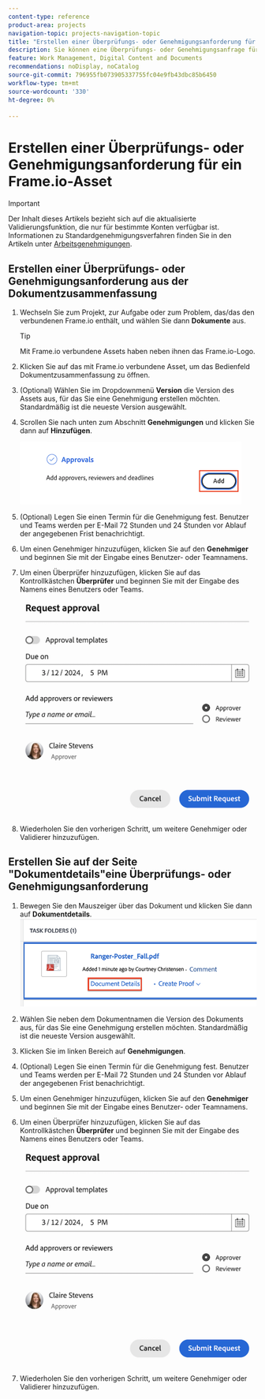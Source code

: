 ```yaml
---
content-type: reference
product-area: projects
navigation-topic: projects-navigation-topic
title: "Erstellen einer Überprüfungs- oder Genehmigungsanforderung für ein Frame.io-Asset"
description: Sie können eine Überprüfungs- oder Genehmigungsanfrage für mit Frame.io verbundene Assets erstellen.
feature: Work Management, Digital Content and Documents
recommendations: noDisplay, noCatalog
source-git-commit: 796955fb073905337755fc04e9fb43dbc85b6450
workflow-type: tm+mt
source-wordcount: '330'
ht-degree: 0%

---
```



# Erstellen einer Überprüfungs- oder Genehmigungsanforderung für ein Frame.io-Asset

>[!IMPORTANT]
>
>Der Inhalt dieses Artikels bezieht sich auf die aktualisierte Validierungsfunktion, die nur für bestimmte Konten verfügbar ist. Informationen zu Standardgenehmigungsverfahren finden Sie in den Artikeln unter [Arbeitsgenehmigungen](/help/quicksilver/review-and-approve-work/manage-approvals/manage-approvals.md).

<!--
## Access requirements

You must have the following access to perform the steps in this article:

<table style="table-layout:auto"> 
 <col> 
 <col> 
 <tbody> 
  <tr> 
   <td role="rowheader">Adobe Workfront plan*</td> 
   <td> <p>Any</p> </td> 
  </tr> 
  <tr> 
   <td role="rowheader">Adobe Workfront license*</td>  
   <td> <p>Review or higher</p> </td> 
  </tr> 
  <tr> 
   <td role="rowheader">Access level configurations*</td> 
   <td> <p>View or higher access to Projects, Tasks, Issues, Templates, Portfolios, Programs, Reports, Dashboards, and Calendars, Documents</p> <p>Note: If you still don't have access, ask your Workfront administrator if they set additional restrictions in your access level. For information on how a Workfront administrator can modify your access level, see <a href="/help/quicksilver/administration-and-setup/add-users/configure-and-grant-access/create-modify-access-levels.md" class="MCXref xref">Create or modify custom access levels</a>.</p> </td> 
  </tr>
  <tr> 
   <td role="rowheader">Object permissions</td> 
   <td> <p>Manage access to the object associated with the request access or approval </p> <p>For information on requesting additional access, see <a href="/help/quicksilver/workfront-basics/grant-and-request-access-to-objects/request-access.md" class="MCXref xref">Request access to objects </a>.</p> </td> 
  </tr> 
 </tbody> 
</table>

&#42;To find out what plan, license type, or access you have, contact your Workfront administrator.
-->

## Erstellen einer Überprüfungs- oder Genehmigungsanforderung aus der Dokumentzusammenfassung

1. Wechseln Sie zum Projekt, zur Aufgabe oder zum Problem, das/das den verbundenen Frame.io enthält, und wählen Sie dann **Dokumente** aus.

   >[!TIP]
   >
   >Mit Frame.io verbundene Assets haben neben ihnen das Frame.io-Logo.

1. Klicken Sie auf das mit Frame.io verbundene Asset, um das Bedienfeld Dokumentzusammenfassung zu öffnen.

1. (Optional) Wählen Sie im Dropdownmenü **Version** die Version des Assets aus, für das Sie eine Genehmigung erstellen möchten. Standardmäßig ist die neueste Version ausgewählt.

1. Scrollen Sie nach unten zum Abschnitt **Genehmigungen** und klicken Sie dann auf **Hinzufügen**.

   ![](assets/doc-summary-add-approvers.png)

1. (Optional) Legen Sie einen Termin für die Genehmigung fest. Benutzer und Teams werden per E-Mail 72 Stunden und 24 Stunden vor Ablauf der angegebenen Frist benachrichtigt.

1. Um einen Genehmiger hinzuzufügen, klicken Sie auf den **Genehmiger** und beginnen Sie mit der Eingabe eines Benutzer- oder Teamnamens.

1. Um einen Überprüfer hinzuzufügen, klicken Sie auf das Kontrollkästchen **Überprüfer** und beginnen Sie mit der Eingabe des Namens eines Benutzers oder Teams.

   ![](assets/add-approver-and-deadline.png)

1. Wiederholen Sie den vorherigen Schritt, um weitere Genehmiger oder Validierer hinzuzufügen.

## Erstellen Sie auf der Seite &quot;Dokumentdetails&quot;eine Überprüfungs- oder Genehmigungsanforderung

1. Bewegen Sie den Mauszeiger über das Dokument und klicken Sie dann auf **Dokumentdetails**.
   ![](assets/doc-details.png)

1. Wählen Sie neben dem Dokumentnamen die Version des Dokuments aus, für das Sie eine Genehmigung erstellen möchten. Standardmäßig ist die neueste Version ausgewählt.

1. Klicken Sie im linken Bereich auf **Genehmigungen**.

1. (Optional) Legen Sie einen Termin für die Genehmigung fest. Benutzer und Teams werden per E-Mail 72 Stunden und 24 Stunden vor Ablauf der angegebenen Frist benachrichtigt.

1. Um einen Genehmiger hinzuzufügen, klicken Sie auf den **Genehmiger** und beginnen Sie mit der Eingabe eines Benutzer- oder Teamnamens.

1. Um einen Überprüfer hinzuzufügen, klicken Sie auf das Kontrollkästchen **Überprüfer** und beginnen Sie mit der Eingabe des Namens eines Benutzers oder Teams.

   ![](assets/add-approver-and-deadline.png)

1. Wiederholen Sie den vorherigen Schritt, um weitere Genehmiger oder Validierer hinzuzufügen.



<!--
## Resubmit an approval on a new version

Document approval decisions are not automatically reset when you upload a new version. For example, if your document is approved with changes, the decision will show "changes" as the decision, even if you upload a new version with the specified changes. You can clear the decision on a new version if you manually resubmit the approval.

1. Go to the project, task, or issue that contains the document, then select **Documents**.
1. Find the document you need.

1. Scroll down to the **Approvals** section in the Summary, click the More icon, then click Resubmit.

   ![](assets/nwe-resubmit-approval-350x149.png)
-->
